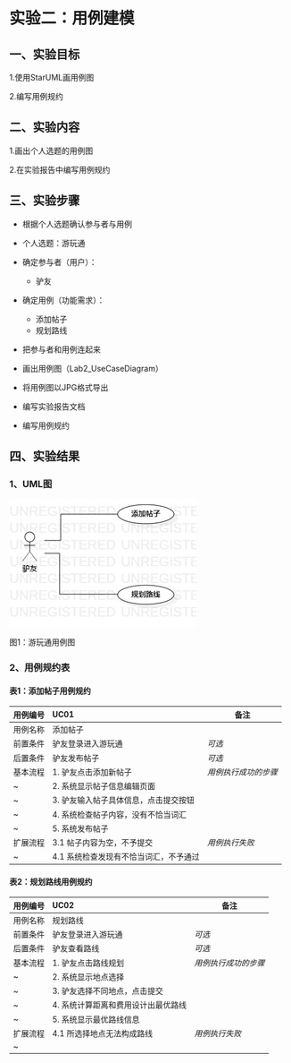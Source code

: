 # 实验二：用例建模

## 一、实验目标

1.使用StarUML画用例图

2.编写用例规约

## 二、实验内容

1.画出个人选题的用例图

2.在实验报告中编写用例规约

## 三、实验步骤

- 根据个人选题确认参与者与用例

- 个人选题：游玩通
- 确定参与者（用户）：
  - 驴友
- 确定用例（功能需求）：
  - 添加帖子
  - 规划路线
- 把参与者和用例连起来
- 画出用例图（Lab2_UseCaseDiagram）
- 将用例图以JPG格式导出
- 编写实验报告文档
- 编写用例规约

## 四、实验结果

### 1、UML图

![用例图](./Lab2_UseCaseDiagram.jpg)

图1：游玩通用例图

### 2、用例规约表

#### 表1：添加帖子用例规约

用例编号  | UC01 | 备注  
-|:-|-  
用例名称  | 添加帖子 |   
前置条件  | 驴友登录进入游玩通   | *可选*   
后置条件  |   驴友发布帖子   | *可选*   
基本流程  | 1. 驴友点击添加新帖子 |*用例执行成功的步骤*    
~| 2. 系统显示帖子信息编辑页面 |   
~| 3. 驴友输入帖子具体信息，点击提交按钮 |   
~| 4. 系统检查帖子内容，没有不恰当词汇 |   
~| 5. 系统发布帖子 |  
扩展流程  | 3.1 帖子内容为空，不予提交 |*用例执行失败*    
~| 4.1 系统检查发现有不恰当词汇，不予通过 | 

#### 表2：规划路线用例规约

用例编号  | UC02 | 备注  
-|:-|-  
用例名称  | 规划路线 |   
前置条件  | 驴友登录进入游玩通   | *可选*   
后置条件  | 驴友查看路线 | *可选*   
基本流程  | 1. 驴友点击路线规划 |*用例执行成功的步骤*    
~| 2. 系统显示地点选择 |   
~| 3. 驴友选择不同地点，点击提交 |   
~| 4. 系统计算距离和费用设计出最优路线 |   
~| 5. 系统显示最优路线信息 | 
扩展流程  | 4.1 所选择地点无法构成路线 |*用例执行失败*    
~|    | 







